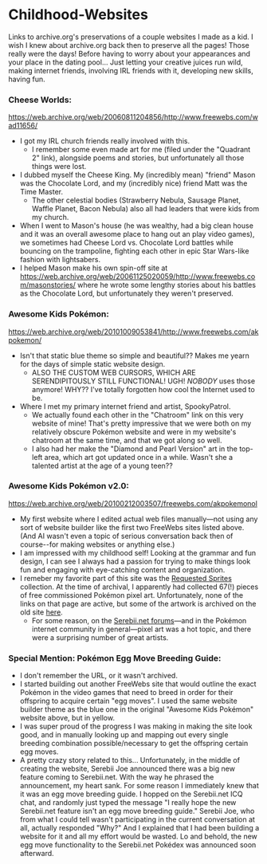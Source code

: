 # Childhood-Websites
Links to archive.org's preservations of a couple websites I made as a kid. I wish I knew about archive.org back then to preserve all the pages! Those really were the days! Before having to worry about your appearances and your place in the dating pool... Just letting your creative juices run wild, making internet friends, involving IRL friends with it, developing new skills, having fun.

### Cheese Worlds:
https://web.archive.org/web/20060811204856/http://www.freewebs.com/wad11656/
 - I got my IRL church friends really involved with this.
    - I remember some even made art for me (filed under the "Quadrant 2" link), alongside poems and stories, but unfortunately all those things were lost.
 - I dubbed myself the Cheese King. My (incredibly mean) "friend" Mason was the Chocolate Lord, and my (incredibly nice) friend Matt was the Time Master.
    - The other celestial bodies (Strawberry Nebula, Sausage Planet, Waffle Planet, Bacon Nebula) also all had leaders that were kids from my church.
 - When I went to Mason's house (he was wealthy, had a big clean house and it was an overall awesome place to hang out an play video games), we sometimes had Cheese Lord vs. Chocolate Lord battles while bouncing on the trampoline, fighting each other in epic Star Wars-like fashion with lightsabers.
 - I helped Mason make his own spin-off site at https://web.archive.org/web/20061125020059/http://www.freewebs.com/masonstories/ where he wrote some lengthy stories about his battles as the Chocolate Lord, but unfortunately they weren't preserved.

### Awesome Kids Pokémon:
https://web.archive.org/web/20101009053841/http://www.freewebs.com/akpokemon/
- Isn't that static blue theme so simple and beautiful?? Makes me yearn for the days of simple static website design.
   - ALSO THE CUSTOM WEB CURSORS, WHICH ARE SERENDIPITOUSLY STILL FUNCTIONAL! UGH! *NOBODY* uses those anymore! WHY?? I've totally forgotten how cool the Internet used to be.
- Where I met my primary internet friend and artist, SpookyPatrol.  
   - We actually found each other in the "Chatroom" link on this very website of mine! That's pretty impressive that we were both on my relatively obscure Pokémon website and were in my website's chatroom at the same time, and that we got along so well.
   - I also had her make the "Diamond and Pearl Version" art in the top-left area, which art got updated once in a while. Wasn't she a talented artist at the age of a young teen??
   
### Awesome Kids Pokémon v2.0:
https://web.archive.org/web/20100212003507/freewebs.com/akpokemonol
- My first website where I edited actual web files manually—not using any sort of website builder like the first two FreeWebs sites listed above. (And AI wasn't even a topic of serious conversation back then of course--for making websites or anything else.)
- I am impressed with my childhood self! Looking at the grammar and fun design, I can see I always had a passion for trying to make things look fun and engaging with eye-catching content and organization.
- I remeber my favorite part of this site was the [Requested Sprites](https://web.archive.org/web/20090625214207/http://www.freewebs.com/akpokemonol/Images%20and%20Sprites/Sprites/RequestedSprites.htm) collection. At the time of archival, I apparently had collected 67(!) pieces of free commissioned Pokémon pixel art. Unfortunately, none of the links on that page are active, but some of the artwork is archived on the old site [here](https://web.archive.org/web/20100922051957/http://akpokemon.webs.com/imagesandsprites.htm).
   - For some reason, on the [Serebii.net forums](https://forums.serebii.net/)—and in the Pokémon internet community in general—pixel art was a hot topic, and there were a surprising number of great artists.

### Special Mention: Pokémon Egg Move Breeding Guide:
- I don't remember the URL, or it wasn't archived.
- I started building out another FreeWebs site that would outline the exact Pokémon in the video games that need to breed in order for their offspring to acquire certain "egg moves". I used the same website builder theme as the blue one in the original "Awesome Kids Pokémon" website above, but in yellow.
- I was super proud of the progress I was making in making the site look good, and in manually looking up and mapping out every single breeding combination possible/necessary to get the offspring certain egg moves.
- A pretty crazy story related to this... Unfortunately, in the middle of creating the website, Serebii Joe announced there was a big new feature coming to Serebii.net. With the way he phrased the announcement, my heart sank. For some reason I immediately knew that it was an egg move breeding guide. I hopped on the Serebii.net ICQ chat, and randomly just typed the message "I really hope the new Serebii.net feature isn't an egg move breeding guide." Serebii Joe, who from what I could tell wasn't participating in the current conversation at all, actually responded "Why?" And I explained that I had been building a website for it and all my effort would be wasted. Lo and behold, the new egg move functionality to the Serebii.net Pokédex was announced soon afterward.
